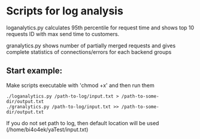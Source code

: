 # Scripts for log analysis

loganalytics.py calculates 95th percentile for request time and shows top 10 requests ID with max send time to customers.

granalytics.py shows number of partially merged requests and gives complete statistics of connections/errors for each backend groups

## Start example:
Make scripts executable with 'chmod +x' and then run them

    ./loganalytics.py /path-to-log/input.txt > /path-to-some-dir/output.txt
    ./granalytics.py /path-to-log/input.txt >> /path-to-some-dir/output.txt

If you do not set path to log, then default location will be used (/home/bi4o4ek/yaTest/input.txt)
